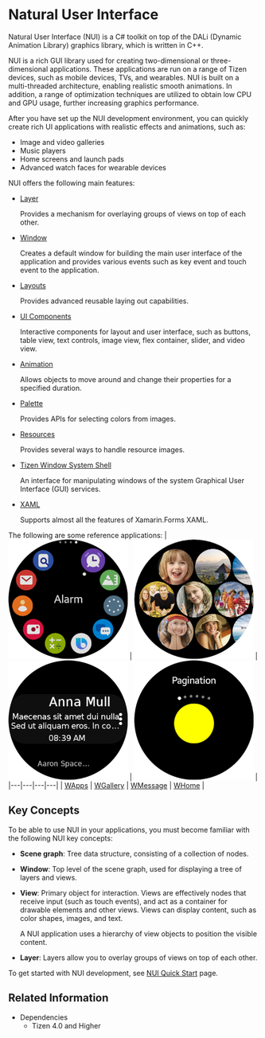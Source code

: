 # Natural User Interface

Natural User Interface (NUI) is a C\# toolkit on top of the DALi (Dynamic Animation Library) graphics library, which is written in C++.

NUI is a rich GUI library used for creating two-dimensional or three-dimensional applications. These applications are run on a range of Tizen devices, such as mobile devices, TVs, and wearables. NUI is built on a multi-threaded architecture, enabling realistic smooth animations. In addition, a range of optimization techniques are utilized to obtain low CPU and GPU usage, further increasing graphics performance.

After you have set up the NUI development environment, you can quickly create rich UI applications with realistic effects and animations, such as:  

-   Image and video galleries
-   Music players
-   Home screens and launch pads
-   Advanced watch faces for wearable devices

NUI offers the following main features:

- [Layer](layer.md)

  Provides a mechanism for overlaying groups of views on top of each other.

- [Window](window.md)

  Creates a default window for building the main user interface of the application and provides various events such as key event and touch event to the application.

- [Layouts](layouts.md)

  Provides advanced reusable laying out capabilities.

- [UI Components](ui-components.md)

  Interactive components for layout and user interface, such as buttons, table view, text controls, image view, flex container, slider, and video view.

- [Animation](animation.md)

  Allows objects to move around and change their properties for a specified duration.

- [Palette](Palette.md)

  Provides APIs for selecting colors from images.

- [Resources](resources.md)

  Provides several ways to handle resource images.

- [Tizen Window System Shell](tizenshell.md)

  An interface for manipulating windows of the system Graphical User Interface (GUI) services.

- [XAML](xaml/xaml-overview.md)

  Supports almost all the features of Xamarin.Forms XAML.

The following are some reference applications:
| ![WApps](./media/sample_wapps.png) | ![WGallery](./media/sample_wgallery.png) | ![WMessage](./media/sample_wmessage.png) | ![WHome](./media/sample_whome.png) |
|---|---|---|---|
| [WApps](https://github.com/dalihub/nui-demo/tree/master/wearable-samples/ReferenceApplication/WApps) | [WGallery](https://github.com/dalihub/nui-demo/tree/master/wearable-samples/ReferenceApplication/WGallery) | [WMessage](https://github.com/dalihub/nui-demo/tree/master/wearable-samples/ReferenceApplication/WMessage) | [WHome](https://github.com/dalihub/nui-demo/tree/master/wearable-samples/ReferenceApplication/WHome) |

<a name="concepts"></a>
## Key Concepts

To be able to use NUI in your applications, you must become familiar with the following NUI key concepts:

-   **Scene graph**: Tree data structure, consisting of a collection of nodes.
-   **Window**: Top level of the scene graph, used for displaying a tree of layers and views.
-   **View**: Primary object for interaction. Views are effectively nodes that receive input (such as touch events), and act as a container for drawable elements and other views. Views can display content, such as color shapes, images, and text.

    A NUI application uses a hierarchy of view objects to position the visible content.

-   **Layer**: Layers allow you to overlay groups of views on top of each other.

To get started with NUI development, see [NUI Quick Start](../../../get-started/first-app.md) page.

## Related Information
- Dependencies
  -   Tizen 4.0 and Higher
